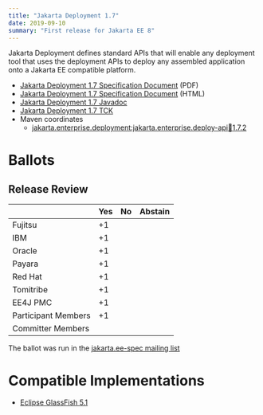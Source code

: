```yaml
---
title: "Jakarta Deployment 1.7"
date: 2019-09-10
summary: "First release for Jakarta EE 8"
---
```

Jakarta Deployment defines standard APIs that will enable any deployment tool that uses the
deployment APIs to deploy any assembled application onto a Jakarta EE compatible platform.

* [Jakarta Deployment 1.7 Specification Document](./deployment-spec-1.7.pdf) (PDF)
* [Jakarta Deployment 1.7 Specification Document](./deployment-spec-1.7.html) (HTML)
* [Jakarta Deployment 1.7 Javadoc](./apidocs)
* [Jakarta Deployment 1.7 TCK](http://download.eclipse.org/jakartaee/platform/8.0/eclipse-jakartaeetck-8.0.0.zip)
* Maven coordinates
  * [jakarta.enterprise.deployment:jakarta.enterprise.deploy-api:jar:1.7.2](https://search.maven.org/artifact/jakarta.enterprise.deployment/jakarta.enterprise.deploy-api/1.7.2/jar)

# Ballots

## Release Review

|                       |  Yes    | No      | Abstain  |
|-----------------------|---------|---------|----------|
|Fujitsu                |   +1    |         |          |
|IBM                    |   +1    |         |          |
|Oracle                 |   +1    |         |          |
|Payara                 |   +1    |         |          |
|Red Hat                |   +1    |         |          |
|Tomitribe              |   +1    |         |          |
|EE4J PMC               |   +1    |         |          |
|Participant Members    |   +1    |         |          |
|Committer Members      |         |         |          |

The ballot was run in the [jakarta.ee-spec mailing list](https://www.eclipse.org/lists/jakarta.ee-spec/msg00452.html)

# Compatible Implementations

* [Eclipse GlassFish 5.1](https://eclipse-ee4j.github.io/glassfish/)
